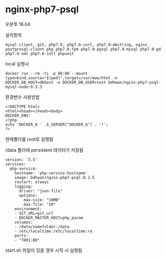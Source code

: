 # nginx-php7-psql
우분투 16.04

<p>설치항목</p>   

```
mysql-client, git, php7.0, php7.0-curl, php7.0-mbstring, nginx postgresql-client php php7.0-fpm php7.0-pgsql php7.0-mysql php7.0-gd php7.0-xml php7.0-intl phpunit 
```



<p>local 실행시 </p> 


```
docker run --rm -ti -p 80:80 --mount type=bind,source="$(pwd)",target=/var/www/html -e DOCKER_DB_HOST=dbhost -e DOCKER_DB_USER=test bdhwan/nginx-php7-psql-mysql-node:0.3.3
```

<p>환경변수 사용방법 </p>

```
<!DOCTYPE html>
<html><head></head><body>
DOCKER_ENV: 
<?php
echo 'DOCKER_A ' .$_SERVER["DOCKER_A"] . '!';
?>
```



<p>현재폴더를 root로 실행됨 </p>   


<p> /data 폴더에 persistent 데이터가 저장됨</p>

```
version: '3.5'
services:
  php-service:
    hostname: 'php-service-hostname'
    image: bdhwan/nginx-php7-psql:0.2.5
    restart: always
    logging:
      driver: "json-file"
      options:
        max-size: "10MB"
        max-file: "10"
    environment:
    - GIT_URL=git_url
    - DOCKER_MASTER_HOST=php_param 
    volumes:
    - /data/somefolder:/data
    - /etc/localtime:/etc/localtime:ro      
    ports:
    - "7001:80"
```


<p>start.sh 파일이 있을 경우 시작 시 실행됨 </p>




